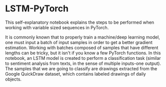 # LSTM-PyTorch

This self-explanatory notebook explains the steps to be performed when working with variable sized sequences in PyTorch.

It is commonly known that to properly train a machine/deep learning model, one must input a batch of input samples in order to get a better gradient estimation. Working with batches composed of samples that have different lengths can be tricky, but it isn't if you know a few PyTorch functions. In this notebook, an LSTM model is created to perform a classification task (similar to sentiment analysis from texts, in the sense of multiple inputs-one output). The samples that we are going to classify are drawings extracted from the Google QuickDraw dataset, which contains labeled drawings of daily objects.
